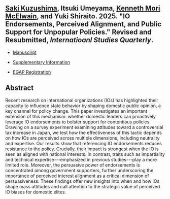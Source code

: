## [Saki Kuzushima](https://sakikuzushima.github.io/), Itsuki Umeyama, [Kenneth Mori McElwain](https://www.kennethmcelwain.com/), and Yuki Shiraito. 2025. "IO Endorsements, Perceived Alignment, and Public Support for Unpopular Policies." Revised and Resubmitted, _Internatioanl Studies Quarterly_.

- [Manuscript](../files/iosupport.pdf)

- [Supplementary Information](../files/iosupport_si.pdf)

- [EGAP Registration](https://osf.io/fxuek)

## Abstract
Recent research on international organizations (IOs) has highlighted their capacity to influence state behavior by shaping domestic public opinion, a key channel for policy change. This paper investigates an important extension of this mechanism: whether domestic leaders can proactively leverage IO endorsements to bolster support for contentious policies. Drawing on a survey experiment examining attitudes toward a controversial tax increase in Japan, we test how the effectiveness of this tactic depends on how IOs are perceived across multiple dimensions, including neutrality and expertise. Our results show that referencing IO endorsements reduces resistance to the policy. Crucially, their impact is strongest when the IO is seen as aligned with national interests. In contrast, traits such as impartiality and technical expertise---emphasized in previous studies---play a more limited role. Moreover, the persuasive power of endorsements is concentrated among government supporters, further underscoring the importance of perceived interest alignment as a critical dimension of persuasiveness. These findings offer new insights into when and how IOs shape mass attitudes and call attention to the strategic value of perceived IO biases for domestic elites.
